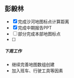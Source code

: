 
## 彭毅林
- [x] 完成沙河地图标点计算距离
- [x] 完成中期报告PPT
- [ ] 部分完成本部地图标点
- [ ] 

##### 下周工作
* 继续完善地图数组创建
* 加入班车、行驶工具等因素
